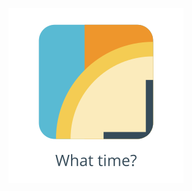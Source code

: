 <p align="center">
  <img src="https://raw.githubusercontent.com/AllanEd/what-time/master/assets/img/what-time-logo.svg?sanitize=true" alt="What time?"/>
</p>
